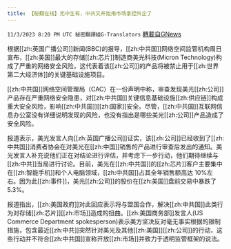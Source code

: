 ```yaml
---
title: 【秘翻在线】无中生有，中共又开始用市场拿捏外企了
---
```

`11/3/2023 8:20 PM UTC 秘密翻譯組G-Translators` [轉載自GNews](https://gnews.org/articles/1918983)

         

根据[[zh:英国广播公司]]新闻(BBC)的报导，[[zh:中共国]]网络空间监管机构周日宣布，[[zh:美国]]最大的存储[[zh:芯片]]制造商美光科技(Micron Technology)构成了严重的网络安全风险，这代表着该[[zh:公司]]的产品将被禁止用于[[zh:世界第二大经济体]]的关键基础设施项目。

[[zh:中共国]]网络空间管理局（CAC）在一份声明中称，审查发现美光[[zh:公司]]产品存在严重网络安全隐患，对[[zh:中共国]]关键信息基础设施[[zh:供应链]]构成重大安全风险，影响[[zh:中共国]][[zh:国家]]安全。尽管，[[zh:中共国]]互联网信息办公室没有详细说明发现的风险，也没有指出是哪些美光[[zh:公司]]产品造成了安全风险。

报道表示，美光发言人向[[zh:英国广播公司]]证实，该[[zh:公司]]已经收到了[[zh:中共国]]消费者协会在对美光在[[zh:中国]]销售的产品进行审查后发出的通知。美光发言人补充说他们正在对结论进行评估，并考虑下一步行动，他们期待继续与[[zh:中共]]当局进行讨论。目前，美光在[[zh:中共国]]的[[zh:芯片]]客户主要集中在[[zh:智能手机]]和个人电脑领域，[[zh:中共国]]占其全年销售额高达 10%左右。因为此[[zh:事件]]，美光[[zh:公司]]的股价在[[zh:美国]]盘前交易中暴跌了 5.3%。

报道指出，[[zh:美国政府]]对此回应表示将与盟国合作，解决[[zh:中共国]]此类行为对存储[[zh:芯片]][[zh:市场]]造成的扭曲。[[zh:美国商务部]]发言人(US Commerce Department spokesperson)表示美方坚决反对毫无事实根据的限制措施，包含最近[[zh:中共]]突然针对美光及其他[[zh:美国]][[zh:公司]]的行动，这些行动并不符合[[zh:中共国]]宣称开放[[zh:市场]]并致力于透明监管框架的说法。
